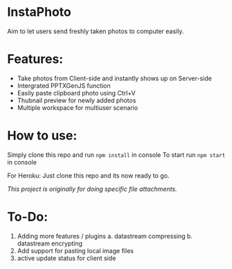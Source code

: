 # **InstaPhoto**
Aim to let users send freshly taken photos to computer easily.


# Features:
- Take photos from Client-side and instantly shows up on Server-side
- Intergrated PPTXGenJS function
- Easily paste clipboard photo using Ctrl+V
- Thubnail preview for newly added photos 
- Multiple workspace for multiuser scenario


# How to use:

Simply clone this repo and run `npm install` in console
To start run `npm start` in console

For Heroku:
Just clone this repo and its now ready to go. 


*This project is originally for doing specific file attachments.*

# To-Do:
 1. Adding more features / plugins
	a. datastream compressing
	b. datastream encrypting
 2. Add support for pasting local image files
 3. active update status for client side